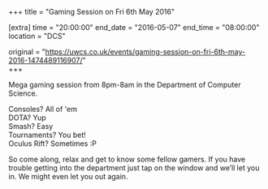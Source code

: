 +++
title = "Gaming Session on Fri 6th May 2016"

[extra]
time = "20:00:00"
end_date = "2016-05-07"
end_time = "08:00:00"
location = "DCS"

original = "https://uwcs.co.uk/events/gaming-session-on-fri-6th-may-2016-1474489116907/"    
+++

Mega gaming session from 8pm-8am in the Department of Computer Science.

Consoles? All of 'em  
DOTA? Yup  
Smash? Easy  
Tournaments? You bet\!  
Oculus Rift? Sometimes :P

So come along, relax and get to know some fellow gamers. If you have trouble getting into the department just tap on the window and we’ll let you in. We might even let you out again.

